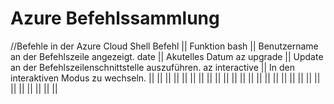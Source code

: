 # Azure Befehlssammlung 

//Befehle in der Azure Cloud Shell
Befehl || Funktion
bash || Benutzername an der Befehlszeile angezeigt.
date  || Akutelles Datum
az upgrade  || Update an der Befehlszeilenschnittstelle auszuführen.
az interactive  ||  In den interaktiven Modus zu wechseln.
  ||
  ||
  ||
  ||
  ||
  ||
  ||
  ||
  ||
  ||
  ||
  ||
  ||
  ||
  ||
  ||
  ||
  ||
  ||
  ||
  ||
  ||
  ||
  ||
  ||
  ||
  ||
